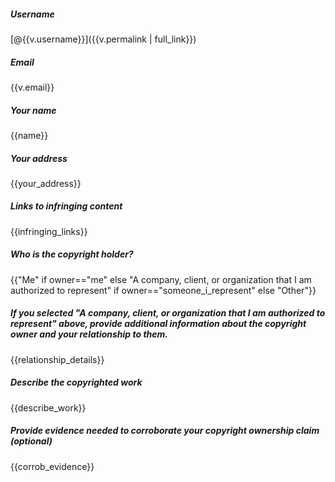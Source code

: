 ##### Username

[@{{v.username}}]({{v.permalink | full_link}})

##### Email

{{v.email}}

##### Your name

{{name}}

##### Your address

{{your_address}}

##### Links to infringing content

{{infringing_links}}

##### Who is the copyright holder?

{{"Me" if owner=="me" else "A company, client, or organization that I am authorized to represent" if owner=="someone_i_represent" else "Other"}}

##### If you selected "A company, client, or organization that I am authorized to represent" above, provide additional information about the copyright owner and your relationship to them.

{{relationship_details}}

##### Describe the copyrighted work

{{describe_work}}

##### Provide evidence needed to corroborate your copyright ownership claim (optional)

{{corrob_evidence}}
